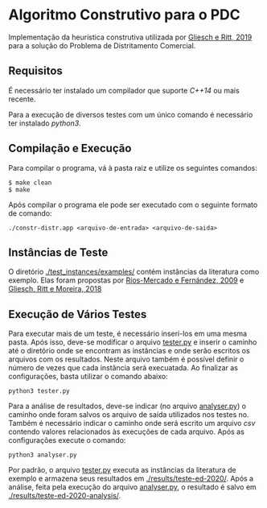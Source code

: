 # Algoritmo Construtivo para o PDC

Implementação da heurística construtiva utilizada por [Gliesch e Ritt, 2019](https://dl.acm.org/doi/abs/10.1145/3321707.3321874?casa_token=fnr5wyH6ijgAAAAA:wyqcqw8HOjqp88uCByyUyzcDCtWRBe0SJCiwUCEuVts5Wnbtsi0n2o_9gWaVxDazADTjaU2dSsVNzYY) para a solução do Problema de Distritamento Comercial.

## Requisitos

É necessário ter instalado um compilador que suporte *C++14* ou mais recente.

Para a execução de diversos testes com um único comando é necessário ter instalado *python3*.

## Compilação e Execução

Para compilar o programa, vá à pasta raiz e utilize os seguintes comandos:

```
$ make clean
$ make
```

Após compilar o programa ele pode ser executado com o seguinte formato de comando:

```
./constr-distr.app <arquivo-de-entrada> <arquivo-de-saida>
```

## Instâncias de Teste

O diretório [./test_instances/examples/](https://github.com/thuzax/ED-2020/tree/master/trab-final/Algoritmo-Construtivo/test_instances/examples) contém instâncias da literatura como exemplo. Elas foram propostas por [Ríos-Mercado e Fernández, 2009](https://www.sciencedirect.com/science/article/pii/S0305054807002249?casa_token=gnXw0l-0rf4AAAAA:OFnxJ8jhzXy3gaVs094pFfWja8S09D4O5W4htPM4EP7-_3tOMuKX4z-3B0IlxfMzE6DJk6sXRpHD) e  [Gliesch, Ritt e Moreira, 2018](https://link.springer.com/chapter/10.1007/978-3-319-77449-7_11)

## Execução de Vários Testes

Para executar mais de um teste, é necessário inserí-los em uma mesma pasta. Após isso, deve-se modificar o arquivo [tester.py](https://github.com/thuzax/ED-2020/blob/master/trab-final/Algoritmo-Construtivo/tester.py) e inserir o caminho até o diretório onde se encontram as instâncias e onde serão escritos os arquivos com os resultados. Neste arquivo também é possível definir o número de vezes que cada instância será execuatada. Ao finalizar as configurações, basta utilizar o comando abaixo:

```
python3 tester.py
```

Para a análise de resultados, deve-se indicar (no arquivo [analyser.py](https://github.com/thuzax/ED-2020/blob/master/trab-final/Algoritmo-Construtivo/analyser.py)) o caminho onde foram salvos os arquivo de saída utilizados nos testes no. Também é necessário indicar o caminho onde será escrito um arquivo *csv* contendo valores relacionados às execuções de cada arquivo. Após as configurações execute o comando:

```
python3 analyser.py
```

Por padrão, o arquivo [tester.py](https://github.com/thuzax/ED-2020/blob/master/trab-final/Algoritmo-Construtivo/tester.py) executa as instâncias da literatura de exemplo e armazena seus resultados em [./results/teste-ed-2020/](https://github.com/thuzax/ED-2020/tree/master/trab-final/Algoritmo-Construtivo/results/tests-ed-2020). Após a análise, feita pela execução do arquivo [analyser.py](https://github.com/thuzax/ED-2020/blob/master/trab-final/Algoritmo-Construtivo/analyser.py), o resultado é salvo em [./results/teste-ed-2020-analysis/](https://github.com/thuzax/ED-2020/tree/master/trab-final/Algoritmo-Construtivo/results/tests-ed-2020-analysis).
